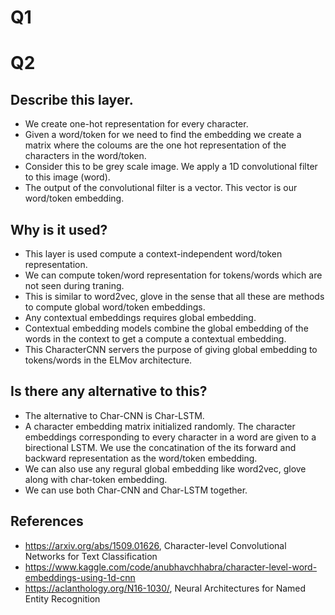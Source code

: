 # Q1


# Q2  
## Describe this layer.
- We create one-hot representation for every character. 
- Given a word/token for we need to find the embedding we create a matrix where the coloums are the one hot representation of the characters in the word/token.
- Consider this to be grey scale image. We apply a 1D convolutional filter to this image (word).
- The output of the convolutional filter is a vector. This vector is our word/token embedding.


## Why is it used? 
- This layer is used compute a context-independent word/token representation.    
- We can compute token/word representation for tokens/words which are not seen during traning.   
- This is similar to word2vec, glove in the sense that all these are methods to compute global word/token embeddings.   
- Any contextual embeddings requires global embedding.  
- Contextual embedding models combine the global embedding of the words in the context to get a compute a contextual embedding. 
- This CharacterCNN servers the purpose of giving global embedding to tokens/words in the ELMov architecture.  

## Is there any alternative to this?
- The alternative to Char-CNN is Char-LSTM.  
- A character embedding matrix initialized randomly. The character embeddings corresponding to every character in a word are given to a birectional LSTM. We use the concatination of the its forward and backward representation as the word/token embedding.  
- We can also use any regural global embedding like word2vec, glove along with char-token embedding.
- We can use both Char-CNN and Char-LSTM together.



## References
- https://arxiv.org/abs/1509.01626, Character-level Convolutional Networks for Text Classification
- https://www.kaggle.com/code/anubhavchhabra/character-level-word-embeddings-using-1d-cnn
- https://aclanthology.org/N16-1030/, Neural Architectures for Named Entity Recognition

